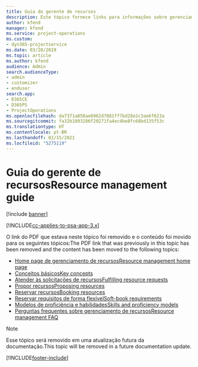 ```yaml
---
title: Guia do gerente de recursos
description: Este tópico fornece links para informações sobre gerenciamento de recursos no Project Service Automation
author: kfend
manager: kfend
ms.service: project-operations
ms.custom:
- dyn365-projectservice
ms.date: 03/28/2019
ms.topic: article
ms.author: kfend
audience: Admin
search.audienceType:
- admin
- customizer
- enduser
search.app:
- D365CE
- D365PS
- ProjectOperations
ms.openlocfilehash: da7371a050ae6962d7081ff7bd28e2c3ae6f623a
ms.sourcegitcommit: fa32b1893286f20271fa4ec4be8fc68bd135f53c
ms.translationtype: HT
ms.contentlocale: pt-BR
ms.lasthandoff: 02/15/2021
ms.locfileid: "5275119"
---
```

# <a name="resource-management-guide"></a><span data-ttu-id="0a078-103">Guia do gerente de recursos</span><span class="sxs-lookup"><span data-stu-id="0a078-103">Resource management guide</span></span>

[!include [banner](../../includes/psa-now-project-operations.md)]

[!INCLUDE[cc-applies-to-psa-app-3.x](../../includes/cc-applies-to-psa-app-3x.md)]

<span data-ttu-id="0a078-104">O link do PDF que estava neste tópico foi removido e o conteúdo foi movido para os seguintes tópicos:</span><span class="sxs-lookup"><span data-stu-id="0a078-104">The PDF link that was previously in this topic has been removed and the content has been moved to the following topics:</span></span>

- [<span data-ttu-id="0a078-105">Home page de gerenciamento de recursos</span><span class="sxs-lookup"><span data-stu-id="0a078-105">Resource management home page</span></span>](../resource-management-home-page.md)
- [<span data-ttu-id="0a078-106">Conceitos básicos</span><span class="sxs-lookup"><span data-stu-id="0a078-106">Key concepts</span></span>](../reports-key-concepts.md)
- [<span data-ttu-id="0a078-107">Atender às solicitações de recursos</span><span class="sxs-lookup"><span data-stu-id="0a078-107">Fulfilling resource requests</span></span>](../resource-management-fulfill-requests.md)
- [<span data-ttu-id="0a078-108">Propor recursos</span><span class="sxs-lookup"><span data-stu-id="0a078-108">Proposing resources</span></span>](../resource-management-propose-resources.md)
- [<span data-ttu-id="0a078-109">Reservar recursos</span><span class="sxs-lookup"><span data-stu-id="0a078-109">Booking resources</span></span>](../resource-management-book-resources-scheduleboard.md)
- [<span data-ttu-id="0a078-110">Reservar requisitos de forma flexível</span><span class="sxs-lookup"><span data-stu-id="0a078-110">Soft-book requirements</span></span>](../resource-management-softbook-requirements.md)
- [<span data-ttu-id="0a078-111">Modelos de proficiência e habilidades</span><span class="sxs-lookup"><span data-stu-id="0a078-111">Skills and proficiency models</span></span>](../resource-management-skills-proficiency.md)
- [<span data-ttu-id="0a078-112">Perguntas frequentes sobre gerenciamento de recursos</span><span class="sxs-lookup"><span data-stu-id="0a078-112">Resource management FAQ</span></span>](../resource-management-faq.md)

> [!NOTE]
> <span data-ttu-id="0a078-113">Esse tópico será removido em uma atualização futura da documentação.</span><span class="sxs-lookup"><span data-stu-id="0a078-113">This topic will be removed in a future documentation update.</span></span> 


[!INCLUDE[footer-include](../../includes/footer-banner.md)]